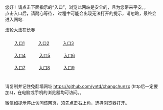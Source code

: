 您好！请点击下面指示的“入口”，浏览此网站是安全的，且为您带来平安。。 <br/>
点击入口后，请耐心等待， 过程中可能会出现无法打开的提示，请忽略，最终会进入网站. </br>

法轮大法在长春<br/>
<div style="padding:10px"><a style="margin:20px" target="_blank" href="https://dvekuf6ht5k5p.cloudfront.net/2Qpsp?sqqzp" id="ccLink1" rel="nofollow">入口1</a> <a target="_blank" style="margin:20px" href="https://d3l7654o4rz2gg.cloudfront.net/2Qpsp?dlcplm" id="ccLink2" rel="nofollow">入口2</a> <a style="margin:20px" target="_blank" href="https://d6ja7exb0dq6f.cloudfront.net/2Qpsp?lrjsicd" id="ccLink3" rel="nofollow">入口3</a></div>

<div style="padding:10px" ><a style="margin:20px" target="_blank" href="https://dvekuf6ht5k5p.cloudfront.net/2Qpsp?sqqzp" id="ccLink4" rel="nofollow">入口4</a> <a style="margin:20px" href="https://d3l7654o4rz2gg.cloudfront.net/2Qpsp?dlcplm" target="_blank" id="ccLink5" rel="nofollow">入口5</a> <a style="margin:20px" href="https://d6ja7exb0dq6f.cloudfront.net/2Qpsp?lrjsicd" target="_blank" id="ccLink6" rel="nofollow">入口6</a></div>

<div style="padding:10px"><a style="margin:20px" target="_blank" href="https://dvekuf6ht5k5p.cloudfront.net/2Qpsp?sqqzp" id="ccLink7" rel="nofollow">入口7</a> <a style="margin:20px" href="https://d3l7654o4rz2gg.cloudfront.net/2Qpsp?dlcplm" target="_blank" id="ccLink8" rel="nofollow">入口8</a> <a style="margin:20px" target="_blank" href="https://d6ja7exb0dq6f.cloudfront.net/2Qpsp?lrjsicd" id="ccLink9" rel="nofollow">入口9</a></div>

<br/>



请复制并记住免翻墙网址 https://github.com/yntd/changchunzx (http后一定要加s)，在电脑或手机的浏览器均可访问。。<br/>

微信如提示停止访问该网页，须先点击右上角，选择浏览器打开。

